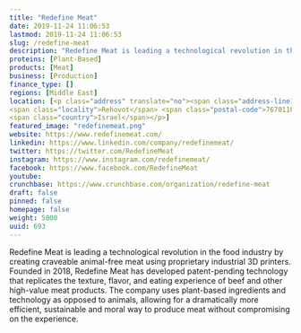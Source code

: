 ```yaml
---
title: "Redefine Meat"
date: 2019-11-24 11:06:53
lastmod: 2019-11-24 11:06:53
slug: /redefine-meat
description: "Redefine Meat is leading a technological revolution in the food industry by creating craveable animal-free meat using proprietary industrial 3D printers. Founded in 2018, Redefine Meat has developed patent-pending technology that replicates the texture, flavor, and eating experience of beef and other high-value meat products. The company uses plant-based ingredients and technology as opposed to animals, allowing for a dramatically more efficient, sustainable and moral way to produce meat without compromising on the experience."
proteins: [Plant-Based]
products: [Meat]
business: [Production]
finance_type: []
regions: [Middle East]
location: [<p class="address" translate="no"><span class="address-line1">Prof. Hillel ve-Khanan Oppenheimer Street</span><br>
<span class="locality">Rehovot</span> <span class="postal-code">7670110</span><br>
<span class="country">Israel</span></p>]
featured_image: "redefinemeat.png"
website: https://www.redefinemeat.com/
linkedin: https://www.linkedin.com/company/redefinemeat/
twitter: https://twitter.com/RedefineMeat
instagram: https://www.instagram.com/redefinemeat/
facebook: https://www.facebook.com/RedefineMeat
youtube: 
crunchbase: https://www.crunchbase.com/organization/redefine-meat
draft: false
pinned: false
homepage: false
weight: 5000
uuid: 693
---
```

Redefine Meat is leading a technological revolution in the food industry by creating craveable animal-free meat using proprietary industrial 3D printers. Founded in 2018, Redefine Meat has developed patent-pending technology that replicates the texture, flavor, and eating experience of beef and other high-value meat products. The company uses plant-based ingredients and technology as opposed to animals, allowing for a dramatically more efficient, sustainable and moral way to produce meat without compromising on the experience.
